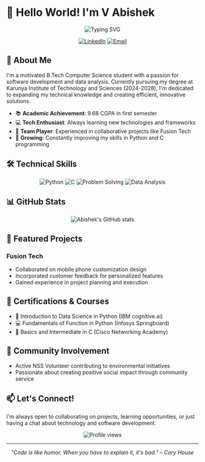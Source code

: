 # 👋 Hello World! I'm V Abishek

<div align="center">
  <img src="https://readme-typing-svg.herokuapp.com?font=Fira+Code&size=25&duration=3000&pause=1000&color=4E94F7&center=true&vCenter=true&width=600&lines=Software+Developer+in+Training;B.Tech+CSE+Student+at+Karunya+Institute;Python+Enthusiast;Problem+Solver" alt="Typing SVG" />

  [![LinkedIn](https://img.shields.io/badge/LinkedIn-0077B5?style=for-the-badge&logo=linkedin&logoColor=white)](https://www.linkedin.com/in/vabishek13)
  [![Email](https://img.shields.io/badge/Email-D14836?style=for-the-badge&logo=gmail&logoColor=white)](mailto:abishekvenkatchalam2007@gmail.com)
</div>

## 💫 About Me

I'm a motivated B.Tech Computer Science student with a passion for software development and data analysis. Currently pursuing my degree at Karunya Institute of Technology and Sciences (2024-2028), I'm dedicated to expanding my technical knowledge and creating efficient, innovative solutions.

- 📚 **Academic Achievement**: 9.68 CGPA in first semester
- 💻 **Tech Enthusiast**: Always learning new technologies and frameworks
- 🤝 **Team Player**: Experienced in collaborative projects like Fusion Tech
- 🌱 **Growing**: Constantly improving my skills in Python and C programming

## 🛠️ Technical Skills

<div align="center">
  <img src="https://img.shields.io/badge/Python-3776AB?style=for-the-badge&logo=python&logoColor=white" alt="Python" />
  <img src="https://img.shields.io/badge/C-00599C?style=for-the-badge&logo=c&logoColor=white" alt="C" />
  <img src="https://img.shields.io/badge/Problem%20Solving-4CAF50?style=for-the-badge" alt="Problem Solving" />
  <img src="https://img.shields.io/badge/Data%20Analysis-FF6F00?style=for-the-badge&logo=pandas&logoColor=white" alt="Data Analysis" />
</div>

## 📊 GitHub Stats

<div align="center">
  <img src="https://github-readme-stats.vercel.app/api?username=Abivenkat13&show_icons=true&theme=tokyonight" alt="Abishek's GitHub stats" />
</div>

## 🌟 Featured Projects

### Fusion Tech
- Collaborated on mobile phone customization design
- Incorporated customer feedback for personalized features
- Gained experience in project planning and execution

## 📜 Certifications & Courses

- 📱 Introduction to Data Science in Python (IBM cognitive.ai)
- 💻 Fundamentals of Function in Python (Infosys Springboard)
- 🔌 Basics and Intermediate in C (Cisco Networking Academy)

## 🌈 Community Involvement

- Active NSS Volunteer contributing to environmental initiatives
- Passionate about creating positive social impact through community service

## 📫 Let's Connect!

I'm always open to collaborating on projects, learning opportunities, or just having a chat about technology and software development.

<div align="center">
  <img src="https://komarev.com/ghpvc/?username=Abivenkat13&style=flat-square&color=blue" alt="Profile views" />
</div>

---

<div align="center">
  <i>"Code is like humor. When you have to explain it, it's bad." – Cory House</i>
</div>

